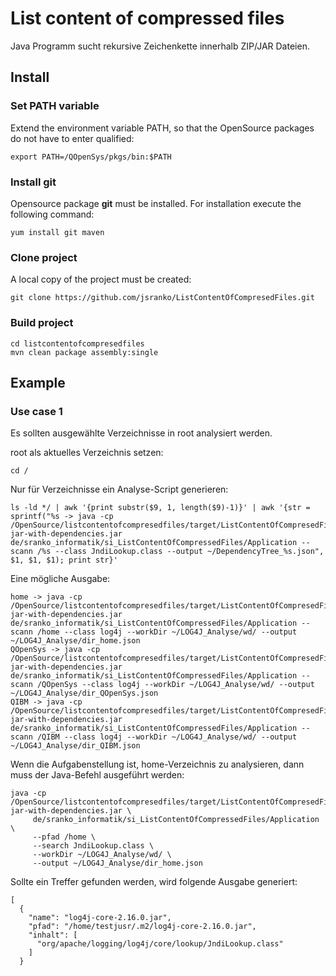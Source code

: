 # List content of compressed files
Java Programm sucht rekursive  Zeichenkette innerhalb ZIP/JAR Dateien.

## Install

### Set PATH variable

Extend the environment variable PATH, so that the OpenSource packages do not have to enter qualified:

```
export PATH=/QOpenSys/pkgs/bin:$PATH
```

### Install git

Opensource package **git** must be installed. For installation execute the following command:
```
yum install git maven
```

### Clone project
A local copy of the project must be created:
```
git clone https://github.com/jsranko/ListContentOfCompresedFiles.git
```

### Build project

```
cd listcontentofcompresedfiles
mvn clean package assembly:single
```

## Example 
### Use case 1
Es sollten ausgewählte Verzeichnisse in root analysiert werden.

root als aktuelles Verzeichnis setzen:
```
cd /
```
Nur für Verzeichnisse ein Analyse-Script generieren:
```
ls -ld */ | awk '{print substr($9, 1, length($9)-1)}' | awk '{str = sprintf("%s -> java -cp /OpenSource/listcontentofcompresedfiles/target/ListContentOfCompresedFiles-jar-with-dependencies.jar de/sranko_informatik/si_ListContentOfCompressedFiles/Application --scann /%s --class JndiLookup.class --output ~/DependencyTree_%s.json", $1, $1, $1); print str}'
```
Eine mögliche Ausgabe:
```
home -> java -cp /OpenSource/listcontentofcompresedfiles/target/ListContentOfCompresedFiles-jar-with-dependencies.jar de/sranko_informatik/si_ListContentOfCompressedFiles/Application --scann /home --class log4j --workDir ~/LOG4J_Analyse/wd/ --output ~/LOG4J_Analyse/dir_home.json
QOpenSys -> java -cp /OpenSource/listcontentofcompresedfiles/target/ListContentOfCompresedFiles-jar-with-dependencies.jar de/sranko_informatik/si_ListContentOfCompressedFiles/Application --scann /QOpenSys --class log4j --workDir ~/LOG4J_Analyse/wd/ --output ~/LOG4J_Analyse/dir_QOpenSys.json
QIBM -> java -cp /OpenSource/listcontentofcompresedfiles/target/ListContentOfCompresedFiles-jar-with-dependencies.jar de/sranko_informatik/si_ListContentOfCompressedFiles/Application --scann /QIBM --class log4j --workDir ~/LOG4J_Analyse/wd/ --output ~/LOG4J_Analyse/dir_QIBM.json
```
Wenn die Aufgabenstellung ist, home-Verzeichnis zu analysieren, dann muss der Java-Befehl ausgeführt werden:
```
java -cp /OpenSource/listcontentofcompresedfiles/target/ListContentOfCompresedFiles-jar-with-dependencies.jar \
     de/sranko_informatik/si_ListContentOfCompressedFiles/Application \
     --pfad /home \
     --search JndiLookup.class \
     --workDir ~/LOG4J_Analyse/wd/ \ 
     --output ~/LOG4J_Analyse/dir_home.json
```
Sollte ein Treffer gefunden werden, wird folgende Ausgabe generiert:
```
[
  {
    "name": "log4j-core-2.16.0.jar",
    "pfad": "/home/testjusr/.m2/log4j-core-2.16.0.jar",
    "inhalt": [
      "org/apache/logging/log4j/core/lookup/JndiLookup.class"
    ]
  }
```
